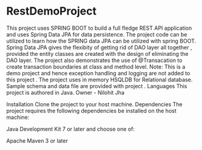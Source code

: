# RestDemoProject
 This project uses SPRING BOOT to build a full fledge REST API application and uses Spring Data JPA for data persistence. 
 The project code can be utilized to learn how the SPRING data JPA can be utilized with spring BOOT.
 Spring Data JPA gives the flexibity of getting rid of DAO layer all together , provided the entity classes are created with the design of eliminating the DAO layer.
 The project also demonstrates the use of @Transacation to create transaction boundaries at class and method level. 
 Note: This is a demo project and hence exception handling and logging are not added to this project .
 The project uses in memory HSQLDB for Relational database.
 Sample schema and data file are provided with project .
Languages
This project is authored in Java.
Owner - Nilohit Jha

Installation
Clone the project to your host machine.
Dependencies
The project requires the following dependencies be installed on the host machine:

Java Development Kit 7 or later
and choose one of:

Apache Maven 3 or later
